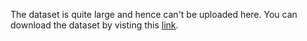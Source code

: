 The dataset is quite large and hence can't be uploaded here. You can download the dataset by visting this <a href="https://data.world/dcopendata/crime-incidents-in-2011/workspace/file?filename=Crime_Incidents_in_2011.dbf">link</a>.

